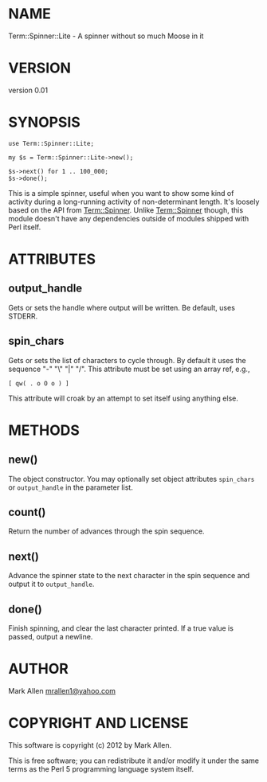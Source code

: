 # NAME

Term::Spinner::Lite - A spinner without so much Moose in it

# VERSION

version 0.01

# SYNOPSIS

    use Term::Spinner::Lite;

    my $s = Term::Spinner::Lite->new();

    $s->next() for 1 .. 100_000;
    $s->done();

This is a simple spinner, useful when you want to show some kind of activity 
during a long-running activity of non-determinant length.  It's loosely based
on the API from [Term::Spinner](http://search.cpan.org/perldoc?Term::Spinner).  Unlike [Term::Spinner](http://search.cpan.org/perldoc?Term::Spinner) though, this module
doesn't have any dependencies outside of modules shipped with Perl itself.

# ATTRIBUTES

## output\_handle

Gets or sets the handle where output will be written. Be default, uses STDERR.

## spin\_chars

Gets or sets the list of characters to cycle through. By default it uses the 
sequence "-" "\\" "|" "/".  This attribute must be set using an array ref, e.g.,

    [ qw( . o O o ) ]

This attribute will croak by an attempt to set itself using anything else.

# METHODS

## new()

The object constructor.  You may optionally set object attributes `spin_chars` or
`output_handle` in the parameter list.

## count()

Return the number of advances through the spin sequence.

## next()

Advance the spinner state to the next character in the spin sequence and output 
it to `output_handle`. 

## done()

Finish spinning, and clear the last character printed. If a true value is passed,
output a newline.

# AUTHOR

Mark Allen <mrallen1@yahoo.com>

# COPYRIGHT AND LICENSE

This software is copyright (c) 2012 by Mark Allen.

This is free software; you can redistribute it and/or modify it under
the same terms as the Perl 5 programming language system itself.

